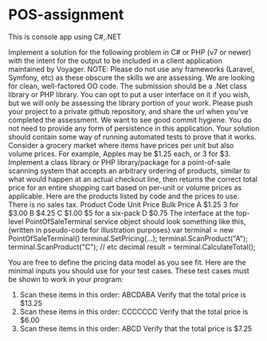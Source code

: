 # POS-assignment
This is console app using C#,.NET
 


Implement a solution for the following problem in C# or PHP (v7 or newer) with the intent for the output to be included
in a client application maintained by Voyager.
NOTE: Please do not use any frameworks (Laravel, Symfony, etc) as these obscure the skills we are assessing.
We are looking for clean, well-factored OO code.
The submission should be a .Net class library or PHP library. You can opt to put a user interface on it if you wish, but we
will only be assessing the library portion of your work.
Please push your project to a private github repository, and share the url when you've completed the assessment. We
want to see good commit hygiene.
You do not need to provide any form of persistence in this application.
Your solution should contain some way of running automated tests to prove that it works.
Consider a grocery market where items have prices per unit but also volume prices. For example, Apples may be $1.25
each, or 3 for $3.
Implement a class library or PHP library/package for a point-of-sale scanning system that accepts an arbitrary ordering of
products, similar to what would happen at an actual checkout line, then returns the correct total price for an entire
shopping cart based on per-unit or volume prices as applicable.
Here are the products listed by code and the prices to use. There is no sales tax.
Product Code Unit Price Bulk Price
A $1.25 3 for $3.00
B $4.25
C $1.00 $5 for a six-pack
D $0.75
The interface at the top-level PointOfSaleTerminal service object should look something like this, (written in pseudo-code
for illustration purposes)
var terminal = new PointOfSaleTerminal()
terminal.SetPricing(...);
terminal.ScanProduct("A");
terminal.ScanProduct("C"); // etc
decimal result = terminal.CalculateTotal();

You are free to define the pricing data model as you see fit.
Here are the minimal inputs you should use for your test cases. These test cases must be shown to work in your program:
1. Scan these items in this order: ABCDABA Verify that the total price is $13.25
2. Scan these items in this order: CCCCCCC Verify that the total price is $6.00
3. Scan these items in this order: ABCD Verify that the total price is $7.25

